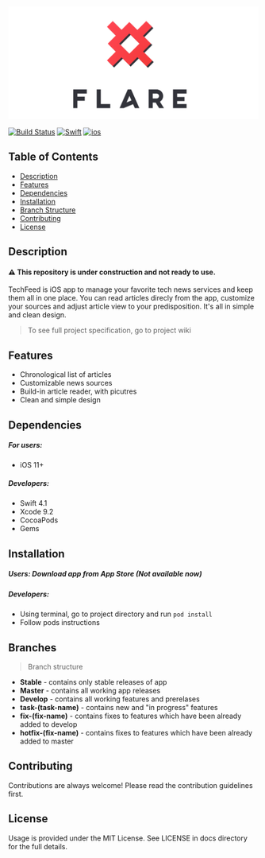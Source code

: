 ![colors](resources/logo.png)

[![Build Status](https://travis-ci.org/krskibin/pam.svg?branch=master)](https://travis-ci.org/krskibin/pam)
[![Swift](https://img.shields.io/badge/Swift-4.1-green.svg)](https://swift.org)
[![ios](https://img.shields.io/badge/iOS-10%2B-blue.svg)](https://apple.com)

## Table of Contents

- [Description](#description) 
- [Features](#features) 
- [Dependencies](#dependencies)
- [Installation](#installation)
- [Branch Structure](#branches)
- [Contributing](#contributing)
- [License](#license)

## Description
#### :warning: This repository is under construction and not ready to use.

TechFeed is iOS app to manage your favorite tech news services and keep them all in one place. You can read articles direcly from the app, customize your sources and adjust article view to your predisposition. It's all in simple and clean design.  
> To see full project specification, go to project wiki

## Features

- Chronological list of articles
- Customizable news sources
- Build-in article reader, with picutres
- Clean and simple design

## Dependencies

##### For users:

- iOS 11+

##### Developers:

* Swift 4.1
* Xcode 9.2
* CocoaPods
* Gems

## Installation

##### Users: Download app from App Store (Not available now)

##### Developers:

- Using terminal, go to project directory and run `pod install`
- Follow pods instructions

## Branches
> Branch structure
- **Stable** - contains only stable releases of app
- **Master** - contains all working app releases
- **Develop** - contains all working features and prerelases
- **task-(task-name)** - contains new and "in progress" features
- **fix-(fix-name)** - contains fixes to features which have been already added to develop
- **hotfix-(fix-name)** - contains fixes to features which have been already added to master
## Contributing
Contributions are always welcome! Please read the contribution guidelines first.

## License
Usage is provided under the MIT License. See LICENSE in docs directory for the full details.

